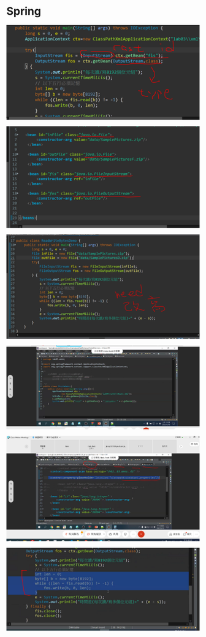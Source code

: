 # Spring

![](.gitbook/assets/image%20%28117%29.png)

![](.gitbook/assets/image%20%28115%29.png)

![](.gitbook/assets/image%20%28116%29.png)

![](.gitbook/assets/image%20%28118%29.png)

![](.gitbook/assets/image%20%28119%29.png)

![](.gitbook/assets/image%20%28120%29.png)

